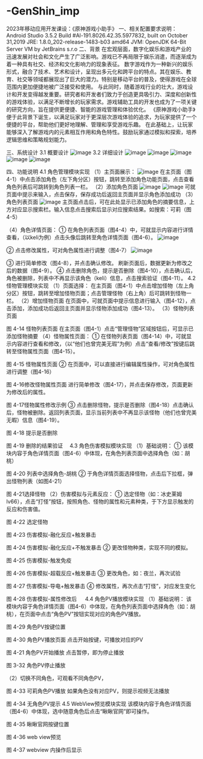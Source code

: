 # -GenShin_imp
2023年移动应用开发课设：《原神游戏小助手》
一、相关配置要求说明：
    Android Studio 3.5.2
    Build #Al-191.8026.42.35.5977832, built on October 31,2019
    JRE: 1.8.0_202-release-1483-b03 amd64
    JVM: OpenJDK 64-Bit Server VM by JetBrains s.r.o
二、背景
    在宏观层面，数字化娱乐和游戏产业的迅速发展对社会和文化产生了广泛影响。游戏已不再局限于娱乐消遣，而逐渐成为着一种具有社交、经济和文化影响力的现象表征。
数字游戏作为一种新兴的娱乐形式，融合了技术、艺术和设计，呈现出多元化和跨平台的特点。其在娱乐、教育、社交等领域都展现出了巨大的潜力。特别是移动平台的普及，使得游戏在全球范围内更加便捷地被广泛接受和使用。
    与此同时，随着游戏行业的壮大，游戏设计和开发变得越发重要。研究者和开发者们致力于创造更具吸引力、深度和创新性的游戏体验，以满足不断增长的玩家需求。游戏辅助工具的开发也成为了一项关键的研究方向，旨在提供更便捷、智能的游戏管理和体验优化。
    《原神游戏小助手》便于此背景下诞生，以满足玩家对于更深层次游戏体验的追求，为玩家提供了一个便捷的平台，帮助他们更好地理解、管理和享受游戏乐趣。
在此基础上，让玩家能够深入了解游戏内的元素相互作用和角色特性。鼓励玩家通过模拟和探索，培养逻辑思维和策略规划能力。

三、系统设计
3.1 概要设计
![image](https://github.com/blhqwjs/-GenShin_imp/assets/100326209/765ac98a-d5ff-4631-9085-76b8f12f7294)
3.2 详细设计
![image](https://github.com/blhqwjs/-GenShin_imp/assets/100326209/77e181f3-5c8a-4cb2-8803-314cb4a19b4c)
![image](https://github.com/blhqwjs/-GenShin_imp/assets/100326209/29b96daa-a399-49c1-94f6-b711d270719b)
![image](https://github.com/blhqwjs/-GenShin_imp/assets/100326209/7ad1008e-22de-4df6-9f21-72c5c1e7caf6)
![image](https://github.com/blhqwjs/-GenShin_imp/assets/100326209/d278a204-1358-4f78-ab9e-7fb55e2d1d46)
![image](https://github.com/blhqwjs/-GenShin_imp/assets/100326209/9819b1d4-729d-4b70-951b-af606605a979)

四、功能说明
4.1 角色管理模块实现
（1）主页面展示：
![image](https://github.com/blhqwjs/-GenShin_imp/assets/100326209/748c3011-1a07-4156-b04d-c92b70901baa)
在主页面（图4-1）中点击添加角色（左下角分区）按钮，跳转至添加角色功能页面，点击查看角色列表后可跳转到角色列表一栏。
（2）添加角色页面
![image](https://github.com/blhqwjs/-GenShin_imp/assets/100326209/a5cbbeb8-9002-4412-8475-f9d3b77da0d5)
![image](https://github.com/blhqwjs/-GenShin_imp/assets/100326209/40c719e2-e7f3-4351-b239-619dde37b807)
可就页面中提示来输入，点击保存，保存成功后返回主页面并显示角色添加成功
（3）角色列表页面
 ![image](https://github.com/blhqwjs/-GenShin_imp/assets/100326209/3f3d1853-a628-4503-8deb-328f29562227)
主页面点击后，可在此处显示已添加角色的摘要信息，上方对应显示搜索栏。输入信息点击搜索后显示对应搜索结果。如搜索：可莉（图4-5）
 
（4）角色详情页面：
① 在角色列表页面（图4-4）中，可就显示内容进行详情查看，（以keli为例）点击头像后跳转至角色详情页面（图4-6）。
  ![image](https://github.com/blhqwjs/-GenShin_imp/assets/100326209/5e4b26ac-aa54-4d8d-b3ff-81c8206c2cbc)

② 点击修改属性，可对角色属性进行调整（图4-7）
 ![image](https://github.com/blhqwjs/-GenShin_imp/assets/100326209/4ab4be13-187e-4d38-bb67-603db7ab11b1)
 
③ 进行简单修改（图4-8），并点击确认修改。
 刷新页面后，数据更新为修改之后的数据（图4-9）。
④ 点击删除角色，提示是否删除（图4-10），点击确认后，角色被删除，列表中不再显示该角色（keli）信息，点击搜索验证（图4-11）。
  4.2 怪物管理模块实现
（1）页面选择：
在主页面（图4-1）中点击增加怪物（左上角分区）按钮，跳转至增加怪物页面；点击管理怪物（右上角）后可跳转到怪物一栏。
（2）增加怪物页面
在页面中，可就页面中提示信息进行输入（图4-12），点击添加，添加成功后返回主页面并显示怪物添加成功（图4-13）。
 （3）怪物列表页面

图 4-14 怪物列表页面
在主页面（图4-1）点击“管理怪物”区域按钮后，可显示已添加怪物摘要
（4）怪物属性页面：
① 在怪物列表页面（图4-14）中，可就显示内容进行查看和修改，（以“他们也曾完美无瑕”为例）点击“查看/修改”按键后跳转至怪物属性页面（图4-15）。
 
图 4-15 怪物属性页面
② 在页面中，可以直接进行编辑属性操作，可对角色属性进行调整（图4-16）
 
图 4-16修改怪物属性页面
进行简单修改（图4-17），并点击保存修改，页面更新为修改后的属性。
 
图 4-17怪物属性修改示例
③ 点击删除怪物，提示是否删除（图4-18）点击确认后，怪物被删除。返回列表页面，显示当前列表中不再显示该怪物（他们也曾完美无暇）信息（图4-19）。
 
图 4-18 提示是否删除
 
图 4-19 删除的结果验证 
4.3 角色伤害模拟模块实现
（1）基础说明：
① 该模块内容于角色详情页面（图4-6）中体现，在角色列表页面中选择角色（如：胡桃）
 
图 4-20 列表中选择角色-胡桃
② 于角色详情页面选择怪物，点击后下拉框，弹出怪物列表（如图4-21）
 
图 4-21选择怪物
（2）伤害模拟与元素反应：
① 选定怪物（如：冰史莱姆lv66），点击“打怪”按钮，按照角色、怪物的属性和元素种类，于下方显示触发的反应和伤害值。
 
图 4-22 选定怪物
 
图 4-23 伤害模拟-融化反应+触发暴击
 
图 4-24 伤害模拟-融化反应+不触发暴击
② 更改怪物种类，实现不同的模拟。
 
图 4-25 伤害模拟-触发免疫
 
图 4-26 伤害模拟-超载反应+触发暴击
③ 更改角色，如：夜兰，再次试验
 
图 4-27 伤害模拟-导电+触发暴击
④ 修改属性，再次点击“打怪”，对应发生变化
 
图 4-28 伤害模拟-属性修改后
 
4.4 角色PV播放模块实现
（1）基础说明：
该模块内容于角色详情页面（图4-6）中体现，在角色列表页面中选择角色（如：胡桃），在页面中点击“角色PV”按钮实现对应的角色PV播放。
 
图 4-29 角色PV按键位置
 
图 4-30 角色PV播放页面
点击开始按键，可播放对应的PV
 
图 4-21 角色PV开始播放
点击暂停，即为停止播放
 
图 3-32 角色PV停止播放

（2）切换不同角色，可观看不同角色PV，
 
图 4-33 可莉角色PV播放
如果角色没有对应PV，则提示视频无法播放
 
图 4-34 无角色PV提示
4.5 WebView预览模块实现
该模块内容于角色详情页面（图4-6）中体现，选中随意角色后点击“瞅瞅官网”即可操作。
 
图 4-35 瞅瞅官网按键位置
 
图 4-36 web view预览
 
图 4-37 webview 内操作后显示


 
